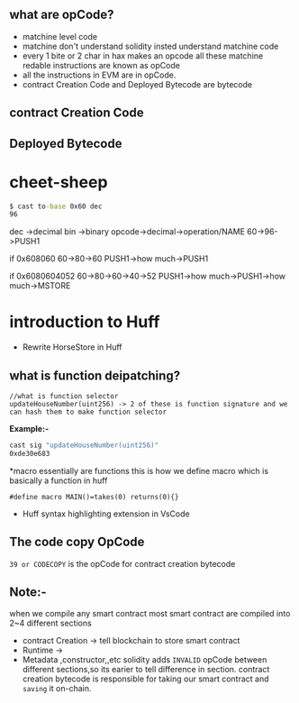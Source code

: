 ## what are opCode?
- matchine level code
- matchine don't understand solidity insted understand matchine code
- every 1 bite or 2 char in hax makes an opcode all these matchine redable instructions are known as opCode
- all the instructions in EVM  are in opCode.
- contract Creation Code and Deployed Bytecode are bytecode
## contract Creation Code
## Deployed Bytecode

# cheet-sheep
```cmd
$ cast to-base 0x60 dec
96
```
dec ->decimal
bin ->binary
opcode->decimal->operation/NAME
60->96->PUSH1

if 0x608060
60->80->60
PUSH1->how much->PUSH1

if 0x6080604052
60->80->60->40->52
PUSH1->how much->PUSH1->how much->MSTORE

# introduction to Huff
- Rewrite HorseStore in Huff

## what is function deipatching?

```
//what is function selector
updateHouseNumber(uint256) -> 2 of these is function signature and we can hash them to make function selector
```
**Example:-**
```cmd
cast sig "updateHouseNumber(uint256)"
0xde30e683
```

*macro essentially are functions
this is how we define macro which is basically a function in huff
<!-- its essentiall huff but for redability using solidity -->

```solidity
#define macro MAIN()=takes(0) returns(0){}
```
- Huff syntax highlighting extension in VsCode

## The code copy OpCode
`39 or CODECOPY` is the opCode for contract creation bytecode


## Note:-
when we compile any smart contract most smart contract are compiled into 2~4 different sections
- contract Creation -> tell blockchain to store smart contract
- Runtime ->
- Metadata ,constructor,,etc
solidity adds `INVALID` opCode between different sections,so its earier to tell difference in section.
contract creation bytecode is responsible for taking our smart contract and `saving` it on-chain.